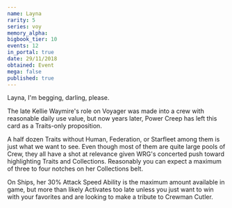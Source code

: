 ```yaml
---
name: Layna
rarity: 5
series: voy
memory_alpha:
bigbook_tier: 10
events: 12
in_portal: true
date: 29/11/2018
obtained: Event
mega: false
published: true
---
```


Layna, I'm begging, darling, please. 

The late Kellie Waymire's role on Voyager was made into a crew with reasonable daily use value, but now years later, Power Creep has left this card as a Traits-only proposition. 

A half dozen Traits without Human, Federation, or Starfleet among them is just what we want to see. Even though most of them are quite large pools of Crew, they all have a shot at relevance given WRG's concerted push toward highlighting Traits and Collections. Reasonably you can expect a maximum of three to four notches on her Collections belt. 

On Ships, her 30% Attack Speed Ability is the maximum amount available in game, but more than likely Activates too late unless you just want to win with your favorites and are looking to make a tribute to Crewman Cutler.
